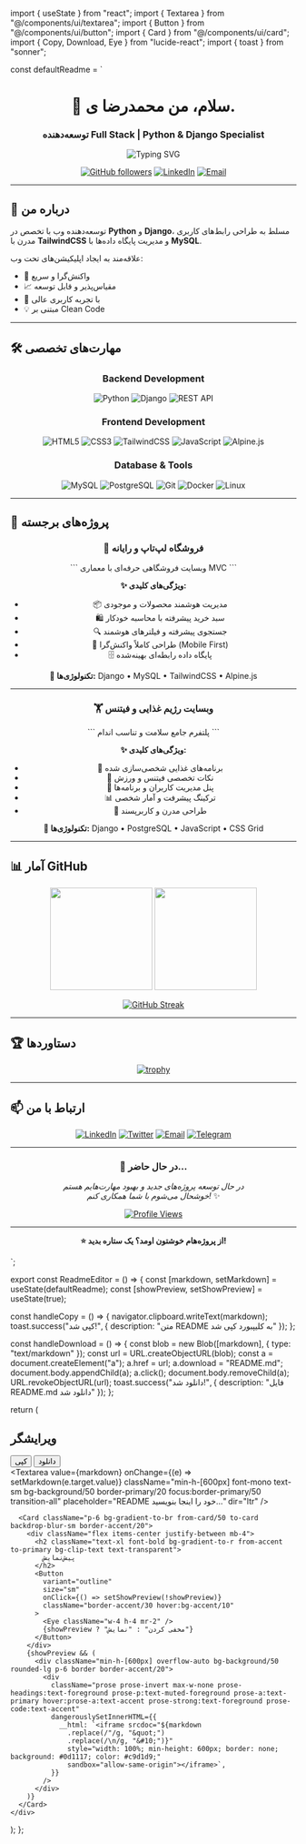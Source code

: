 import { useState } from "react";
import { Textarea } from "@/components/ui/textarea";
import { Button } from "@/components/ui/button";
import { Card } from "@/components/ui/card";
import { Copy, Download, Eye } from "lucide-react";
import { toast } from "sonner";

const defaultReadme = `<div align="center">

# 👋 سلام، من محمدرضا ی.

### توسعه‌دهنده Full Stack | Python & Django Specialist

<img src="https://readme-typing-svg.herokuapp.com?font=Fira+Code&pause=1000&color=8B5CF6&center=true&vCenter=true&width=435&lines=%D8%AA%D9%88%D8%B3%D8%B9%D9%87+%D8%AF%D9%87%D9%86%D8%AF%D9%87+%D9%88%D8%A8;Python+%26+Django+Developer;Clean+Code+Enthusiast;%D8%B9%D8%A7%D8%B4%D9%82+%DB%8C%D8%A7%D8%AF%DA%AF%DB%8C%D8%B1%DB%8C" alt="Typing SVG" />

[![GitHub followers](https://img.shields.io/github/followers/MohammadReza.Y?style=social)](https://github.com/MohammadReza.Y)
[![LinkedIn](https://img.shields.io/badge/-LinkedIn-0077B5?style=flat&logo=Linkedin&logoColor=white)](https://linkedin.com/in/yourprofile)
[![Email](https://img.shields.io/badge/-Email-D14836?style=flat&logo=Gmail&logoColor=white)](mailto:youremail@example.com)

</div>

---

## 🎯 درباره من

توسعه‌دهنده وب با تخصص در **Python** و **Django**، مسلط به طراحی رابط‌های کاربری مدرن با **TailwindCSS** و مدیریت پایگاه داده‌ها با **MySQL**. 

علاقه‌مند به ایجاد اپلیکیشن‌های تحت وب:
- 🚀 واکنش‌گرا و سریع
- 📈 مقیاس‌پذیر و قابل توسعه  
- 🎨 با تجربه کاربری عالی
- 💡 مبتنی بر Clean Code

---

## 🛠️ مهارت‌های تخصصی

<div align="center">

### Backend Development
![Python](https://img.shields.io/badge/Python-3776AB?style=for-the-badge&logo=python&logoColor=white)
![Django](https://img.shields.io/badge/Django-092E20?style=for-the-badge&logo=django&logoColor=white)
![REST API](https://img.shields.io/badge/REST_API-009688?style=for-the-badge&logo=fastapi&logoColor=white)

### Frontend Development
![HTML5](https://img.shields.io/badge/HTML5-E34F26?style=for-the-badge&logo=html5&logoColor=white)
![CSS3](https://img.shields.io/badge/CSS3-1572B6?style=for-the-badge&logo=css3&logoColor=white)
![TailwindCSS](https://img.shields.io/badge/Tailwind_CSS-38B2AC?style=for-the-badge&logo=tailwind-css&logoColor=white)
![JavaScript](https://img.shields.io/badge/JavaScript-F7DF1E?style=for-the-badge&logo=javascript&logoColor=black)
![Alpine.js](https://img.shields.io/badge/Alpine.js-8BC0D0?style=for-the-badge&logo=alpine.js&logoColor=black)

### Database & Tools
![MySQL](https://img.shields.io/badge/MySQL-4479A1?style=for-the-badge&logo=mysql&logoColor=white)
![PostgreSQL](https://img.shields.io/badge/PostgreSQL-316192?style=for-the-badge&logo=postgresql&logoColor=white)
![Git](https://img.shields.io/badge/Git-F05032?style=for-the-badge&logo=git&logoColor=white)
![Docker](https://img.shields.io/badge/Docker-2496ED?style=for-the-badge&logo=docker&logoColor=white)
![Linux](https://img.shields.io/badge/Linux-FCC624?style=for-the-badge&logo=linux&logoColor=black)

</div>

---

## 💼 پروژه‌های برجسته

<div align="center">

### 🛒 فروشگاه لپ‌تاپ و رایانه

\`\`\`
وبسایت فروشگاهی حرفه‌ای با معماری MVC
\`\`\`

**✨ ویژگی‌های کلیدی:**
- 📦 مدیریت هوشمند محصولات و موجودی
- 🛍️ سبد خرید پیشرفته با محاسبه خودکار
- 🔍 جستجوی پیشرفته و فیلترهای هوشمند
- 📱 طراحی کاملاً واکنش‌گرا (Mobile First)
- 🗄️ پایگاه داده رابطه‌ای بهینه‌شده

**🔧 تکنولوژی‌ها:** Django • MySQL • TailwindCSS • Alpine.js

---

### 🏋️ وبسایت رژیم غذایی و فیتنس

\`\`\`
پلتفرم جامع سلامت و تناسب اندام
\`\`\`

**✨ ویژگی‌های کلیدی:**
- 🥗 برنامه‌های غذایی شخصی‌سازی شده
- 💪 نکات تخصصی فیتنس و ورزش
- 👥 پنل مدیریت کاربران و برنامه‌ها
- 📊 ترکینگ پیشرفت و آمار شخصی
- 🎨 طراحی مدرن و کاربرپسند

**🔧 تکنولوژی‌ها:** Django • PostgreSQL • JavaScript • CSS Grid

</div>

---

## 📊 آمار GitHub

<div align="center">

<img height="180em" src="https://github-readme-stats.vercel.app/api?username=MohammadReza.Y&show_icons=true&theme=tokyonight&include_all_commits=true&count_private=true&hide_border=true&bg_color=0D1117&title_color=8B5CF6&icon_color=14F195&text_color=FFFFFF"/>

<img height="180em" src="https://github-readme-stats.vercel.app/api/top-langs/?username=MohammadReza.Y&layout=compact&theme=tokyonight&hide_border=true&bg_color=0D1117&title_color=8B5CF6&text_color=FFFFFF"/>

</div>

<div align="center">

[![GitHub Streak](https://github-readme-streak-stats.herokuapp.com/?user=MohammadReza.Y&theme=tokyonight&hide_border=true&background=0D1117&ring=8B5CF6&fire=14F195&currStreakLabel=8B5CF6)](https://git.io/streak-stats)

</div>

---

## 🏆 دستاورد‌ها

<div align="center">

[![trophy](https://github-profile-trophy.vercel.app/?username=MohammadReza.Y&theme=tokyonight&no-frame=true&no-bg=true&margin-w=4&column=7)](https://github.com/ryo-ma/github-profile-trophy)

</div>

---

## 📫 ارتباط با من

<div align="center">

[![LinkedIn](https://img.shields.io/badge/LinkedIn-%230077B5.svg?style=for-the-badge&logo=linkedin&logoColor=white)](https://linkedin.com/in/yourprofile)
[![Twitter](https://img.shields.io/badge/Twitter-%231DA1F2.svg?style=for-the-badge&logo=Twitter&logoColor=white)](https://twitter.com/yourprofile)
[![Email](https://img.shields.io/badge/Gmail-D14836?style=for-the-badge&logo=gmail&logoColor=white)](mailto:youremail@example.com)
[![Telegram](https://img.shields.io/badge/Telegram-2CA5E0?style=for-the-badge&logo=telegram&logoColor=white)](https://t.me/yourusername)

</div>

---

<div align="center">

### 💭 در حال حاضر...

*در حال توسعه پروژه‌های جدید و بهبود مهارت‌هایم هستم*  
*خوشحال می‌شوم با شما همکاری کنم!* ✨

[![Profile Views](https://komarev.com/ghpvc/?username=MohammadReza.Y&color=8B5CF6&style=for-the-badge)](https://github.com/MohammadReza.Y)

---

**⭐ از پروژه‌هام خوشتون اومد؟ یک ستاره بدید!**

</div>
`;


export const ReadmeEditor = () => {
  const [markdown, setMarkdown] = useState(defaultReadme);
  const [showPreview, setShowPreview] = useState(true);

  const handleCopy = () => {
    navigator.clipboard.writeText(markdown);
    toast.success("کپی شد!", {
      description: "متن README به کلیپبورد کپی شد"
    });
  };

  const handleDownload = () => {
    const blob = new Blob([markdown], { type: "text/markdown" });
    const url = URL.createObjectURL(blob);
    const a = document.createElement("a");
    a.href = url;
    a.download = "README.md";
    document.body.appendChild(a);
    a.click();
    document.body.removeChild(a);
    URL.revokeObjectURL(url);
    toast.success("دانلود شد!", {
      description: "فایل README.md دانلود شد"
    });
  };

  return (
    <div className="grid grid-cols-1 lg:grid-cols-2 gap-6 h-full">
      <Card className="p-6 bg-gradient-to-br from-card/50 to-card backdrop-blur-sm border-primary/20">
        <div className="flex items-center justify-between mb-4">
          <h2 className="text-xl font-bold bg-gradient-to-r from-primary to-accent bg-clip-text text-transparent">
            ویرایشگر
          </h2>
          <div className="flex gap-2">
            <Button
              variant="outline"
              size="sm"
              onClick={handleCopy}
              className="border-primary/30 hover:bg-primary/10"
            >
              <Copy className="w-4 h-4 mr-2" />
              کپی
            </Button>
            <Button
              variant="outline"
              size="sm"
              onClick={handleDownload}
              className="border-accent/30 hover:bg-accent/10"
            >
              <Download className="w-4 h-4 mr-2" />
              دانلود
            </Button>
          </div>
        </div>
        <Textarea
          value={markdown}
          onChange={(e) => setMarkdown(e.target.value)}
          className="min-h-[600px] font-mono text-sm bg-background/50 border-primary/20 focus:border-primary/50 transition-all"
          placeholder="README خود را اینجا بنویسید..."
          dir="ltr"
        />
      </Card>

      <Card className="p-6 bg-gradient-to-br from-card/50 to-card backdrop-blur-sm border-accent/20">
        <div className="flex items-center justify-between mb-4">
          <h2 className="text-xl font-bold bg-gradient-to-r from-accent to-primary bg-clip-text text-transparent">
            پیش‌نمایش
          </h2>
          <Button
            variant="outline"
            size="sm"
            onClick={() => setShowPreview(!showPreview)}
            className="border-accent/30 hover:bg-accent/10"
          >
            <Eye className="w-4 h-4 mr-2" />
            {showPreview ? "مخفی کردن" : "نمایش"}
          </Button>
        </div>
        {showPreview && (
          <div className="min-h-[600px] overflow-auto bg-background/50 rounded-lg p-6 border border-accent/20">
            <div
              className="prose prose-invert max-w-none prose-headings:text-foreground prose-p:text-muted-foreground prose-a:text-primary hover:prose-a:text-accent prose-strong:text-foreground prose-code:text-accent"
              dangerouslySetInnerHTML={{
                __html: `<iframe srcdoc="${markdown
                  .replace(/"/g, "&quot;")
                  .replace(/\n/g, "&#10;")}" 
                  style="width: 100%; min-height: 600px; border: none; background: #0d1117; color: #c9d1d9;" 
                  sandbox="allow-same-origin"></iframe>`,
              }}
            />
          </div>
        )}
      </Card>
    </div>
  );
};
